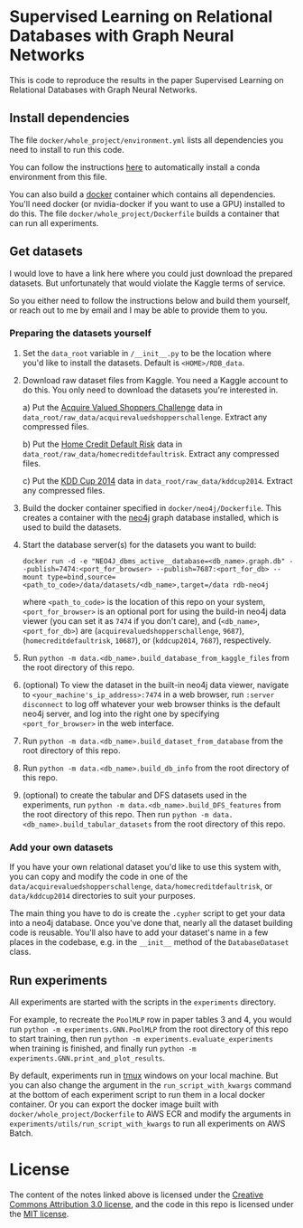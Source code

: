 # Supervised Learning on Relational Databases with Graph Neural Networks

This is code to reproduce the results in the paper Supervised Learning on Relational Databases with Graph Neural Networks.

## Install dependencies

The file `docker/whole_project/environment.yml` lists all dependencies you need to install to run this code.

You can follow the instructions
 [here](https://docs.conda.io/projects/conda/en/latest/user-guide/tasks/manage-environments.html#creating-an-environment-from-an-environment-yml-file) 
to automatically install a conda environment from this file.

You can also build a [docker](https://docs.docker.com/) container which contains all dependencies.   You'll need docker (or nvidia-docker if you want to use a GPU) installed to do this.
 The file `docker/whole_project/Dockerfile` builds a container that can run all experiments.
   

## Get datasets

I would love to have a link here where you could just download the prepared datasets.  But unfortunately that would violate the Kaggle terms of service.

So you either need to follow the instructions below and build them yourself, or reach out to me by email and I may be able to provide them to you.


### Preparing the datasets yourself

1) Set the `data_root` variable in `/__init__.py` to be the location where you'd like to install the datasets.  Default is `<HOME>/RDB_data`.

2) Download raw dataset files from Kaggle.  You need a Kaggle account to do this.  You only need to download the datasets you're interested in.

    a) Put the [Acquire Valued Shoppers Challenge](https://www.kaggle.com/c/acquire-valued-shoppers-challenge/data) data in `data_root/raw_data/acquirevaluedshopperschallenge`. Extract any compressed files.
    
    b) Put the [Home Credit Default Risk](https://www.kaggle.com/c/home-credit-default-risk/data) data in `data_root/raw_data/homecreditdefaultrisk`. Extract any compressed files.

    c) Put the [KDD Cup 2014](https://www.kaggle.com/c/kdd-cup-2014-predicting-excitement-at-donors-choose/data) data in `data_root/raw_data/kddcup2014`. Extract any compressed files.

3) Build the docker container specified in `docker/neo4j/Dockerfile`.  This creates a container with the [neo4j](https://neo4j.com/) graph database installed, which is used to build the datasets.

4) Start the database server(s) for the datasets you want to build:

   ```docker run -d -e "NEO4J_dbms_active__database=<db_name>.graph.db" --publish=7474:<port_for_browser> --publish=7687:<port_for_db> --mount type=bind,source=<path_to_code>/data/datasets/<db_name>,target=/data rdb-neo4j``` 
  
   where `<path_to_code>` is the location of this repo on your system, `<port_for_browser>` is an optional port for using the build-in neo4j data viewer (you can set it as `7474` if you don't care), and (`<db_name>`, `<port_for_db>`) are (`acquirevaluedshopperschallenge`, `9687`),  (`homecreditdefaultrisk`, `10687`), or (`kddcup2014`, `7687`), respectively.

5) Run `python -m data.<db_name>.build_database_from_kaggle_files` from the root directory of this repo.

6) (optional) To view the dataset in the built-in neo4j data viewer, navigate to `<your_machine's_ip_address>:7474` in a web browser, run `:server disconnect` to log off whatever your web browser thinks is the default neo4j server, and log into the right one by specifying `<port_for_browser>` in the web interface.

7) Run `python -m data.<db_name>.build_dataset_from_database` from the root directory of this repo.

8) Run `python -m data.<db_name>.build_db_info` from the root directory of this repo.

9) (optional) to create the tabular and DFS datasets used in the experiments, run `python -m data.<db_name>.build_DFS_features` from the root directory of this repo.  Then run `python -m data.<db_name>.build_tabular_datasets` from the root directory of this repo.


### Add your own datasets

If you have your own relational dataset you'd like to use this system with, you can copy and modify the code in one of the `data/acquirevaluedshopperschallenge`, `data/homecreditdefaultrisk`, or `data/kddcup2014` directories to suit your purposes.

The main thing you have to do is create the `.cypher` script to get your data into a neo4j database.  Once you've done that, nearly all the dataset building code is reusable.
You'll also have to add your dataset's name in a few places in the codebase, e.g. in the `__init__` method of the `DatabaseDataset` class.

## Run experiments

All experiments are started with the scripts in the `experiments` directory.

For example, to recreate the `PoolMLP` row in paper tables 3 and 4, you would run `python -m experiments.GNN.PoolMLP` from the root directory of this repo to start training, then run `python -m experiments.evaluate_experiments` when training is finished, and finally run `python -m experiments.GNN.print_and_plot_results`.

By default, experiments run in [tmux](https://www.hamvocke.com/blog/a-quick-and-easy-guide-to-tmux/) windows on your local machine.  But you can also change the argument in the `run_script_with_kwargs` command at the bottom of each experiment script to run them in a local docker container.
Or you can export the docker image built with `docker/whole_project/Dockerfile` to AWS ECR and modify the arguments in `experiments/utils/run_script_with_kwargs` to run all experiments on AWS Batch.


# License

The content of the notes linked above is licensed under the [Creative Commons Attribution 3.0 license](http://creativecommons.org/licenses/by/3.0/us/deed.en_US), and the code in this repo is licensed under the [MIT license](http://opensource.org/licenses/mit-license.php).
